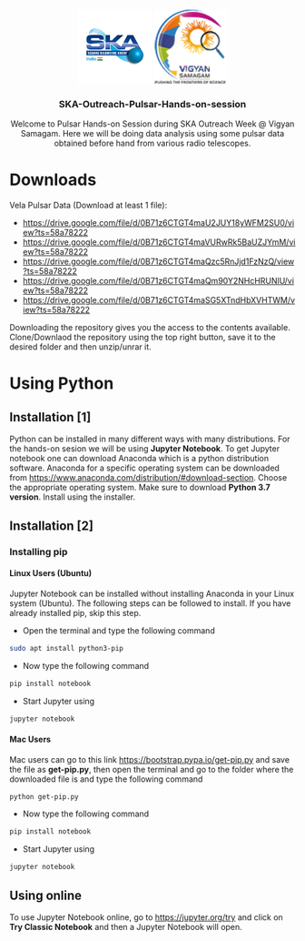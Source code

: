 

<!--

*** 
*** 
*** 
-->
<!-- PROJECT LOGO -->
<br />
<p align="center">
  <img src="images/logo.png" alt="Logo" width="130" height="130">
  <img src="images/vs.png" alt="Logo" width="130" height="130">
  <h3 align="center">SKA-Outreach-Pulsar-Hands-on-session</h3>
  <p align="center">
    Welcome to Pulsar Hands-on Session during SKA Outreach Week @ Vigyan Samagam. Here we will be doing data analysis using some pulsar data obtained before hand from various radio telescopes.
  </p>
</p>






# Downloads
Vela Pulsar Data (Download at least 1 file):
* https://drive.google.com/file/d/0B71z6CTGT4maU2JUY18yWFM2SU0/view?ts=58a78222
* https://drive.google.com/file/d/0B71z6CTGT4maVURwRk5BaUZJYmM/view?ts=58a78222
* https://drive.google.com/file/d/0B71z6CTGT4maQzc5RnJjd1FzNzQ/view?ts=58a78222
* https://drive.google.com/file/d/0B71z6CTGT4maQm90Y2NHcHRUNlU/view?ts=58a78222
* https://drive.google.com/file/d/0B71z6CTGT4maSG5XTndHbXVHTWM/view?ts=58a78222


Downloading the repository gives you the access to the contents available. Clone/Downlaod the repository using the top right button, save it to the desired folder and then unzip/unrar it.

# Using Python

## Installation [1]

Python can be installed in many different ways with many distributions. For the hands-on sesion we will be using **Jupyter Notebook**. To get Jupyter notebook one can download Anaconda which is a python distribution software.
Anaconda for a specific operating system can be downloaded from https://www.anaconda.com/distribution/#download-section. Choose the appropriate operating system. Make sure to download **Python 3.7 version**.
Install using the installer.


## Installation [2]

### Installing pip

#### Linux Users (Ubuntu)

Jupyter Notebook can be installed without installing Anaconda in your Linux system (Ubuntu). The following steps can be followed to install. If you have already installed pip, skip this step.

* Open the terminal and type the following command
```sh
sudo apt install python3-pip
```
* Now type the following command
```bash
pip install notebook
```
* Start Jupyter using
```bash
jupyter notebook
```
#### Mac Users

Mac users can go to this link https://bootstrap.pypa.io/get-pip.py and save the file as **get-pip.py**, then open the terminal and go to the folder where the downloaded file is and type the following command

```bash
python get-pip.py
````
* Now type the following command
```bash
pip install notebook
```
* Start Jupyter using
```bash
jupyter notebook
```

## Using online

To use Jupyter Notebook online, go to https://jupyter.org/try and click on **Try Classic Notebook** and then a Jupyter Notebook will open.
